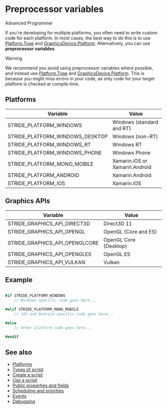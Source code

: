 # Preprocessor variables

<span class="label label-doc-level">Advanced</span>
<span class="label label-doc-audience">Programmer</span>

If you're developing for multiple platforms, you often need to write custom code for each platform. In most cases, the best way to do this is to use [Platform.Type](xref:Stride.Core.Platform.Type) and [GraphicsDevice.Platform](xref:Stride.Graphics.GraphicsDevice.Platform). Alternatively, you can use **preprocessor variables**.

> [!Warning]
> We recommend you avoid using preprocessor variables where possible, and instead use [Platform.Type](xref:Stride.Core.Platform.Type) and [GraphicsDevice.Platform](xref:Stride.Graphics.GraphicsDevice.Platform). This is because you might miss errors in your code, as only code for your target platform is checked at compile time.

## Platforms

| Variable                               | Value                          |
| -------------------------------------- | ------------------------------ |
| STRIDE_PLATFORM_WINDOWS         | Windows (standard and RT)      |
| STRIDE_PLATFORM_WINDOWS_DESKTOP | Windows (non-RT)               |
| STRIDE_PLATFORM_WINDOWS_RT      | Windows RT                     |
| STRIDE_PLATFORM_WINDOWS_PHONE   | Windows Phone                  |
| STRIDE_PLATFORM_MONO_MOBILE     | Xamarin.iOS or Xamarin.Android |
| STRIDE_PLATFORM_ANDROID         | Xamarin.Android                |
| STRIDE_PLATFORM_IOS             | Xamarin.iOS                    |

## Graphics APIs

| Variable                                      | Value                 |
| --------------------------------------------- | --------------------- |
| STRIDE_GRAPHICS_API_DIRECT3D   | Direct3D 11           |
| STRIDE_GRAPHICS_API_OPENGL     | OpenGL (Core and ES)  |
| STRIDE_GRAPHICS_API_OPENGLCORE | OpenGL Core (Desktop) |
| STRIDE_GRAPHICS_API_OPENGLES   | OpenGL ES             |
| STRIDE_GRAPHICS_API_VULKAN     | Vulkan                |

## Example

```cs

#if STRIDE_PLATFORM_WINDOWS
    // Windows-specific code goes here...

#elif STRIDE_PLATFORM_MONO_MOBILE
    // iOS and Android-specific code goes here...

#else
    // Other platform code goes here...

#endif
```

## See also

* [Platforms](../platforms/index.md)
* [Types of script](types-of-script.md)
* [Create a script](create-a-script.md)
* [Use a script](use-a-script.md)
* [Public properties and fields](public-properties-and-fields.md)
* [Scheduling and priorities](scheduling-and-priorities.md)
* [Events](events.md)
* [Debugging](debugging.md)
